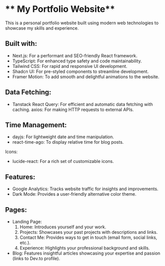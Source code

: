 # ** My Portfolio Website**

This is a personal portfolio website built using modern web technologies to showcase my skills and experience.

## Built with:
- Next.js: For a performant and SEO-friendly React framework.
- TypeScript: For enhanced type safety and code maintainability.
- Tailwind CSS: For rapid and responsive UI development.
- Shadcn UI: For pre-styled components to streamline development.
- Framer Motion: To add smooth and delightful animations to the website.

## Data Fetching:
- Tanstack React Query: For efficient and automatic data fetching with caching.
axios: For making HTTP requests to external APIs.

## Time Management:
- dayjs: For lightweight date and time manipulation.
- react-time-ago: To display relative time for blog posts.

Icons:
- lucide-react: For a rich set of customizable icons.

## Features:
- Google Analytics: Tracks website traffic for insights and improvements.
- Dark Mode: Provides a user-friendly alternative color theme.

## Pages:
- Landing Page:
  1. Home: Introduces yourself and your work.
  2. Projects: Showcases your past projects with descriptions and links.
  3. Contact Me: Provides ways to get in touch (email form, social links, etc.).
  4. Experience: Highlights your professional background and skills.
- Blog: Features insightful articles showcasing your expertise and passion (links to Dev.to profile).
